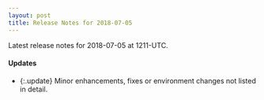 ```yaml
---
layout: post
title: Release Notes for 2018-07-05
---
```


Latest release notes for 2018-07-05 at 1211-UTC.

<div class='updates' markdown='1'>

#### Updates

- {:.update} Minor enhancements, fixes or environment changes not listed in detail.

</div>


